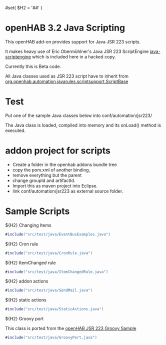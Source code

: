 #set( $H2 = '##' )

# openHAB 3.2 Java Scripting

This openHAB add-on provides support for Java JSR 223 scripts.

It makes heavy use of Eric Obermühlner's Java JSR 223 ScriptEngine [java-scriptengine](https://github.com/eobermuhlner/java-scriptengine)
which is included here in a hacked copy.


Currently this is Beta code.


All Java classes used as JSR 223 script have to inherit from [org.openhab.automation.javarules.scriptsupport.ScriptBase](src/main/java/org/openhab/automation/javarules/scriptsupport/ScriptBase.java)

# Test

Put one of the sample Java classes below into conf/automation/jsr223/

The Java class is loaded, compiled into memory and its onLoad() method is executed.

# addon project  for scripts

* Create a folder in the openhab addons bundle tree
* copy the pom.xml of another binding, 
* remove everything but the parent
* change groupId and artifactId.
* Import this as maven project into Eclipse.
* link conf/automation/jsr223 as external source folder.

# Sample Scripts

${H2} Changing Items

```java
#include("src/test/java/EventBusExamples.java")
```

${H2} Cron rule

```java
#include("src/test/java/CronRule.java")
```

${H2} ItemChanged rule

```java
#include("src/test/java/ItemChangedRule.java")
```

${H2} addon actions

```java
#include("src/test/java/SendMail.java")
```

${H2} static actions

```java
#include("src/test/java/StaticActions.java")
```
 
 
${H2} Groovy port

This class is ported from the [openHAB JSR 223 Groovy Sample](https://www.openhab.org/docs/configuration/jsr223.html#groovy)

```java
#include("src/test/java/GroovyPort.java")
```
